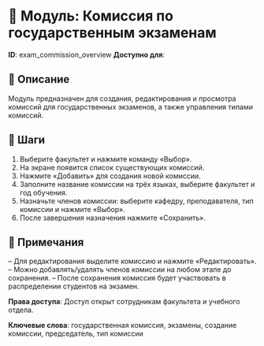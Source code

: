 # 📘 Модуль: Комиссия по государственным экзаменам
**ID**: exam_commission_overview
**Доступно для**: 

## 📝 Описание
Модуль предназначен для создания, редактирования и просмотра комиссий для государственных экзаменов, а также управления типами комиссий.

## 🩜 Шаги
1. Выберите факультет и нажмите команду «Выбор».
2. На экране появится список существующих комиссий.
3. Нажмите «Добавить» для создания новой комиссии.
4. Заполните название комиссии на трёх языках, выберите факультет и год обучения.
5. Назначьте членов комиссии: выберите кафедру, преподавателя, тип комиссии и нажмите «Выбор».
6. После завершения назначения нажмите «Сохранить».

## 📌 Примечания
– Для редактирования выделите комиссию и нажмите «Редактировать».
– Можно добавлять/удалять членов комиссии на любом этапе до сохранения.
– После сохранения комиссия будет участвовать в распределении студентов на экзамен.

**Права доступа**: Доступ открыт сотрудникам факультета и учебного отдела.

**Ключевые слова**: государственная комиссия, экзамены, создание комиссии, председатель, тип комиссии
